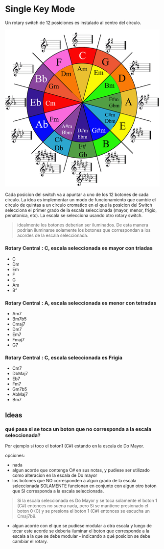 # Single Key Mode
Un rotary switch de 12 posiciones es instalado al centro del circulo.

![title](Images/circulo_color.png)

Cada posicion del switch va a apuntar a uno de los 12 botones de cada circulo.
La idea es implementar un modo de funcionamiento que cambie el circulo de quintas a un circulo cromatico en el que la posicion del Switch selecciona el primer grado de la escala seleccionada (mayor, menor, frigio, penatonica, etc).
La escala se selecciona usando otro rotary switch.
> idealmente los botones deberian ser iluminados. De esta manera podrian iluminarse solamente los botones que correspondan a los acordes de la escala seleccionada.

### Rotary Central : C, escala seleccionada es mayor con triadas
- C
- Dm
- Em
- F
- G
- Am
- B°
### Rotary Central : A, escala seleccionada es menor con tetradas
- Am7
- Bm7b5
- Cmaj7
- Dm7
- Em7
- Fmaj7
- G7
### Rotary Central : C, escala seleccionada es  Frigia
- Cm7
- DbMaj7
- Eb7
- Fm7
- Gm7b5
- AbMaj7
- Bm7

## Ideas
### qué pasa si se toca un boton que no corresponda a la escala seleccionada?
Por ejemplo si toco el boton1 (C#) estando en la escala de Do Mayor.

opciones:
- nada
- algun acorde que contenga C# en sus notas, y pudiese ser utilizado como alteracion en la escala de Do mayor
- los botones que NO corresponden a algun grado de la escala seleccionada SOLAMENTE funcionan en conjunto con algun otro boton que SI corresponda a la escala seleccionada.
> Si la escala seleccionada es Do Mayor y se toca solamente el boton 1 (C#) entonces no suena nada, pero Si se mantiene presionado el boton 0 (C) y se presiona el boton 1 (C#) entonces se escucha un Cmaj7b9.
- algun acorde con el que se pudiese modular a otra escala y luego de tocar este acorde se deberia iluminar el boton que corresponde a la escala a la que se debe modular - indicando a qué posicion se debe cambiar el rotary.